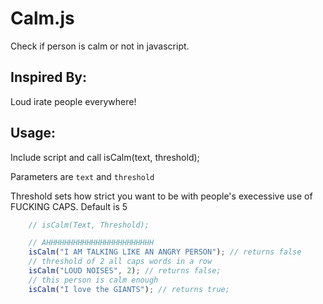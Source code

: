 # Calm.js

Check if person is calm or not in javascript.

## Inspired By:

Loud irate people everywhere!

## Usage:

Include script and call isCalm(text, threshold);

Parameters are `text` and `threshold`

Threshold sets how strict you want to be with people's execessive use of FUCKING CAPS. Default is 5

```js
	// isCalm(Text, Threshold);

	// AHHHHHHHHHHHHHHHHHHHHHHHH
    isCalm("I AM TALKING LIKE AN ANGRY PERSON"); // returns false
	// threshold of 2 all caps words in a row
    isCalm("LOUD NOISES", 2); // returns false;
	// this person is calm enough
    isCalm("I love the GIANTS"); // returns true;
```